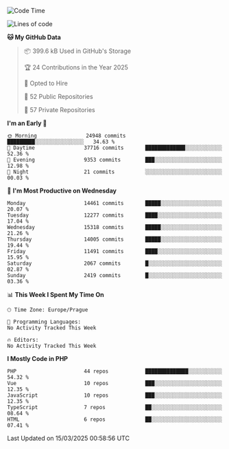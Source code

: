 <!--START_SECTION:waka-->
![Code Time](http://img.shields.io/badge/Code%20Time-1%2C584%20hrs%203%20mins-blue)

![Lines of code](https://img.shields.io/badge/From%20Hello%20World%20I%27ve%20Written-21.7%20million%20lines%20of%20code-blue)

**🐱 My GitHub Data** 

> 📦 399.6 kB Used in GitHub's Storage 
 > 
> 🏆 24 Contributions in the Year 2025
 > 
> 💼 Opted to Hire
 > 
> 📜 52 Public Repositories 
 > 
> 🔑 57 Private Repositories 
 > 
**I'm an Early 🐤** 

```text
🌞 Morning                24948 commits       █████████░░░░░░░░░░░░░░░░   34.63 % 
🌆 Daytime                37716 commits       █████████████░░░░░░░░░░░░   52.36 % 
🌃 Evening                9353 commits        ███░░░░░░░░░░░░░░░░░░░░░░   12.98 % 
🌙 Night                  21 commits          ░░░░░░░░░░░░░░░░░░░░░░░░░   00.03 % 
```
📅 **I'm Most Productive on Wednesday** 

```text
Monday                   14461 commits       █████░░░░░░░░░░░░░░░░░░░░   20.07 % 
Tuesday                  12277 commits       ████░░░░░░░░░░░░░░░░░░░░░   17.04 % 
Wednesday                15318 commits       █████░░░░░░░░░░░░░░░░░░░░   21.26 % 
Thursday                 14005 commits       █████░░░░░░░░░░░░░░░░░░░░   19.44 % 
Friday                   11491 commits       ████░░░░░░░░░░░░░░░░░░░░░   15.95 % 
Saturday                 2067 commits        █░░░░░░░░░░░░░░░░░░░░░░░░   02.87 % 
Sunday                   2419 commits        █░░░░░░░░░░░░░░░░░░░░░░░░   03.36 % 
```


📊 **This Week I Spent My Time On** 

```text
🕑︎ Time Zone: Europe/Prague

💬 Programming Languages: 
No Activity Tracked This Week

🔥 Editors: 
No Activity Tracked This Week
```

**I Mostly Code in PHP** 

```text
PHP                      44 repos            ██████████████░░░░░░░░░░░   54.32 % 
Vue                      10 repos            ███░░░░░░░░░░░░░░░░░░░░░░   12.35 % 
JavaScript               10 repos            ███░░░░░░░░░░░░░░░░░░░░░░   12.35 % 
TypeScript               7 repos             ██░░░░░░░░░░░░░░░░░░░░░░░   08.64 % 
HTML                     6 repos             ██░░░░░░░░░░░░░░░░░░░░░░░   07.41 % 
```




 Last Updated on 15/03/2025 00:58:56 UTC
<!--END_SECTION:waka-->
<!--
**AlexKratky/AlexKratky** is a ✨ _special_ ✨ repository because its `README.md` (this file) appears on your GitHub profile.

Here are some ideas to get you started:

- 🔭 I’m currently working on ...
- 🌱 I’m currently learning ...
- 👯 I’m looking to collaborate on ...
- 🤔 I’m looking for help with ...
- 💬 Ask me about ...
- 📫 How to reach me: ...
- 😄 Pronouns: ...
- ⚡ Fun fact: ...
-->
